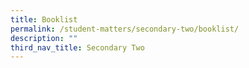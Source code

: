 ```yaml
---
title: Booklist
permalink: /student-matters/secondary-two/booklist/
description: ""
third_nav_title: Secondary Two
---
```

[](/files/Booklist2023/sec2%20booklist.pdf)